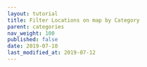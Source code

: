 ```yaml
---
layout: tutorial
title: Filter Locations on map by Category
parent: categories
nav_weight: 100
published: false
date: 2019-07-10
last_modified_at: 2019-07-12
---
```

